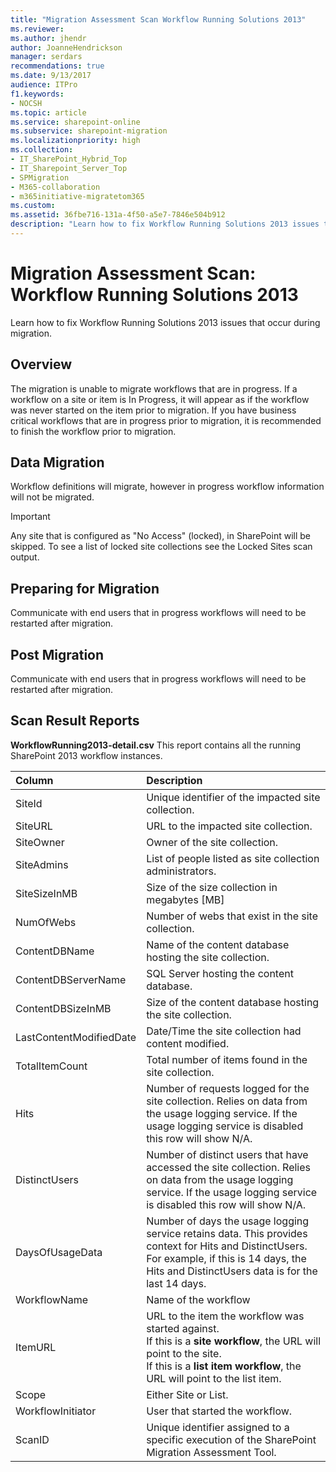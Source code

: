 ```yaml
---
title: "Migration Assessment Scan Workflow Running Solutions 2013"
ms.reviewer: 
ms.author: jhendr
author: JoanneHendrickson
manager: serdars
recommendations: true
ms.date: 9/13/2017
audience: ITPro
f1.keywords:
- NOCSH
ms.topic: article
ms.service: sharepoint-online
ms.subservice: sharepoint-migration
ms.localizationpriority: high
ms.collection:
- IT_SharePoint_Hybrid_Top
- IT_Sharepoint_Server_Top
- SPMigration
- M365-collaboration
- m365initiative-migratetom365
ms.custom:
ms.assetid: 36fbe716-131a-4f50-a5e7-7846e504b912
description: "Learn how to fix Workflow Running Solutions 2013 issues that occur during migration."
---
```


# Migration Assessment Scan: Workflow Running Solutions 2013

Learn how to fix Workflow Running Solutions 2013 issues that occur during migration.
  
## Overview

The migration is unable to migrate workflows that are in progress. If a workflow on a site or item is In Progress, it will appear as if the workflow was never started on the item prior to migration. If you have business critical workflows that are in progress prior to migration, it is recommended to finish the workflow prior to migration.
  
## Data Migration

Workflow definitions will migrate, however in progress workflow information will not be migrated.
  
> [!IMPORTANT]
> Any site that is configured as "No Access" (locked), in SharePoint will be skipped. To see a list of locked site collections see the Locked Sites scan output. 
  
## Preparing for Migration

Communicate with end users that in progress workflows will need to be restarted after migration.
  
## Post Migration

Communicate with end users that in progress workflows will need to be restarted after migration.
  
## Scan Result Reports

 **WorkflowRunning2013-detail.csv** This report contains all the running SharePoint 2013 workflow instances. 
  
|Column|Description|
|:-----|:-----|
|SiteId  <br/> |Unique identifier of the impacted site collection.  <br/> |
|SiteURL  <br/> |URL to the impacted site collection.  <br/> |
|SiteOwner  <br/> |Owner of the site collection.  <br/> |
|SiteAdmins  <br/> |List of people listed as site collection administrators.  <br/> |
|SiteSizeInMB  <br/> |Size of the size collection in megabytes [MB]  <br/> |
|NumOfWebs  <br/> |Number of webs that exist in the site collection.  <br/> |
|ContentDBName  <br/> |Name of the content database hosting the site collection.  <br/> |
|ContentDBServerName  <br/> |SQL Server hosting the content database.  <br/> |
|ContentDBSizeInMB  <br/> |Size of the content database hosting the site collection.  <br/> |
|LastContentModifiedDate  <br/> |Date/Time the site collection had content modified.  <br/> |
|TotalItemCount  <br/> |Total number of items found in the site collection.  <br/> |
|Hits  <br/> |Number of requests logged for the site collection. Relies on data from the usage logging service. If the usage logging service is disabled this row will show N/A.  <br/> |
|DistinctUsers  <br/> |Number of distinct users that have accessed the site collection. Relies on data from the usage logging service. If the usage logging service is disabled this row will show N/A.  <br/> |
|DaysOfUsageData  <br/> |Number of days the usage logging service retains data. This provides context for Hits and DistinctUsers. For example, if this is 14 days, the Hits and DistinctUsers data is for the last 14 days.  <br/> |
|WorkflowName  <br/> |Name of the workflow  <br/> |
|ItemURL  <br/> |URL to the item the workflow was started against.  <br/> If this is a **site workflow**, the URL will point to the site.  <br/> If this is a **list item workflow**, the URL will point to the list item.  <br/> |
|Scope  <br/> |Either Site or List.  <br/> |
|WorkflowInitiator  <br/> |User that started the workflow.  <br/> |
|ScanID  <br/> |Unique identifier assigned to a specific execution of the SharePoint Migration Assessment Tool.  <br/> |
   

